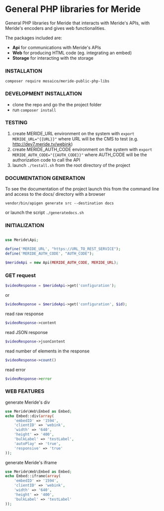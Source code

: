 # General PHP libraries for Meride

General PHP libraries for Meride that interacts with Meride's APIs, with Meride's encoders and gives web functionalities.

The packages included are:

- **Api** for communications with Meride's APIs
- **Web** for producing HTML code (eg. integrating an embed)
- **Storage** for interacting with the storage


### INSTALLATION

`composer require mosaico/meride-public-php-libs`

### DEVELOPMENT INSTALLATION

- clone the repo and go the the project folder
- run `composer install`

### TESTING

1. create MERIDE_URL environment on the system with `export MERIDE_URL="{{URL}}"` where URL will be the CMS to test (e.g. http://dev7.meride.tv/webink)
2. create MERIDE_AUTH_CODE environment on the system with `export MERIDE_AUTH_CODE="{{AUTH_CODE}}"` where AUTH_CODE will be the authorization code to call the API
3. launch `./testall.sh` from the root directory of the project

### DOCUMENTATION GENERATION

To see the documentation of the project launch this from the command line and access to the docs/ directory with a browser

`vendor/bin/apigen generate src --destination docs`

or launch the script `./generatedocs.sh`

### INITIALIZATION

```php

use Meride\Api;

define('MERIDE_URL', "https://URL_TO_REST_SERVICE");
define('MERIDE_AUTH_CODE', "AUTH_CODE");

$merideApi = new Api(MERIDE_AUTH_CODE, MERIDE_URL);


```

### GET request

```php
$videoResponse = $merideApi->get('configuration');
```

or 

```php
$videoResponse = $merideApi->get('configuration', $id);
```

read raw response

```php
$videoResponse->content
```

read JSON response

```php
$videoResponse->jsonContent
```

read number of elements in the response

```php
$videoResponse->count()
```

read error

```php
$videoResponse->error
```

### WEB FEATURES

generate Meride's div

```php
use Meride\Web\Embed as Embed;
echo Embed::div(array(
    'embedID' => '1594',
    'clientID' => 'webink',
    'width' => '640',
    'height' => '400',
    'bulkLabel' => 'testLabel',
    'autoPlay' => 'true',
    'responsive' => 'true'
));

```

generate Meride's iframe

```php
use Meride\Web\Embed as Embed;
echo Embed::iframe(array(
    'embedID' => '1594',
    'clientID' => 'webink',
    'width' => '640',
    'height' => '400',
    'bulkLabel' => 'testLabel'
));

```
